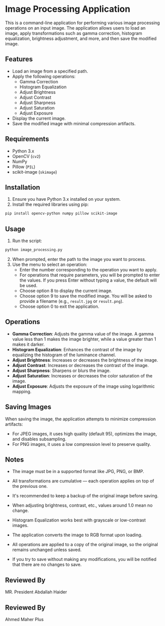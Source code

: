 # Image Processing Application

This is a command-line application for performing various image processing operations on an input image. The application allows users to load an image, apply transformations such as gamma correction, histogram equalization, brightness adjustment, and more, and then save the modified image.

## Features

- Load an image from a specified path.
- Apply the following operations:
  - Gamma Correction
  - Histogram Equalization
  - Adjust Brightness
  - Adjust Contrast
  - Adjust Sharpness
  - Adjust Saturation
  - Adjust Exposure
- Display the current image.
- Save the modified image with minimal compression artifacts.

## Requirements

- Python 3.x
- OpenCV (`cv2`)
- NumPy
- Pillow (`PIL`)
- scikit-image (`skimage`)

## Installation

1. Ensure you have Python 3.x installed on your system.
2. Install the required libraries using pip:

```bash
pip install opencv-python numpy pillow scikit-image
```

## Usage

1. Run the script:

```bash
python image_processing.py
```

2. When prompted, enter the path to the image you want to process.
3. Use the menu to select an operation:
   - Enter the number corresponding to the operation you want to apply.
   - For operations that require parameters, you will be prompted to enter the values. If you press Enter without typing a value, the default will be used.
   - Choose option 8 to display the current image.
   - Choose option 9 to save the modified image. You will be asked to provide a filename (e.g., `result.jpg` or `result.png`).
   - Choose option 0 to exit the application.

## Operations

- **Gamma Correction**: Adjusts the gamma value of the image. A gamma value less than 1 makes the image brighter, while a value greater than 1 makes it darker.
- **Histogram Equalization**: Enhances the contrast of the image by equalizing the histogram of the luminance channel.
- **Adjust Brightness**: Increases or decreases the brightness of the image.
- **Adjust Contrast**: Increases or decreases the contrast of the image.
- **Adjust Sharpness**: Sharpens or blurs the image.
- **Adjust Saturation**: Increases or decreases the color saturation of the image.
- **Adjust Exposure**: Adjusts the exposure of the image using logarithmic mapping.

## Saving Images

When saving the image, the application attempts to minimize compression artifacts:
- For JPEG images, it uses high quality (default 95), optimizes the image, and disables subsampling.
- For PNG images, it uses a low compression level to preserve quality.

## Notes

- The image must be in a supported format like JPG, PNG, or BMP.
- All transformations are cumulative — each operation applies on top of the previous one.
- It's recommended to keep a backup of the original image before saving.
- When adjusting brightness, contrast, etc., values around 1.0 mean no change.
- Histogram Equalization works best with grayscale or low-contrast images.


- The application converts the image to RGB format upon loading.
- All operations are applied to a copy of the original image, so the original remains unchanged unless saved.
- If you try to save without making any modifications, you will be notified that there are no changes to save.
## Reviewed By
MR. President Abdallah Haider
## Reviewed By
Ahmed Maher Plus
